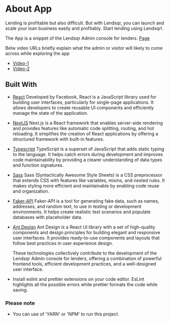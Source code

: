 
# About App

Lending is profitable but also difficult. But with Lendsqr, you can launch and scale your loan business easily and profitably. Start lending using Lendsqr!.

The App is a snippet of the Lendsqr Admin console for lenders.
[Page](https://kazeem-amuzat-lendsqr-fe-test.vercel.app/)

Belw video URLs briefly explain what the admin or visitor will likely to come across while exploring the app

- [Video-1](https://drive.google.com/file/d/1CA1bNh-V7Rz0LYeF2Oc062j-Ism1Tlx5/view?usp=drive_link)
- [Video-2](https://drive.google.com/file/d/1Cqflk3l5_2geu9deTxY7BQwRG26YjDlM/view?usp=drive_link)

## Built With

- [React](https://github.com/facebook/react)
  Developed by Facebook, React is a JavaScript library used for building user interfaces, particularly for single-page applications. It allows developers to create reusable UI components and efficiently manage the state of the application.

- [NextJS](https://github.com/vercel/next.js)
  Next.js is a React framework that enables server-side rendering and provides features like automatic code splitting, routing, and hot reloading. It simplifies the creation of React applications by offering a structured framework with built-in features.

- [Typescript](https://github.com/microsoft/TypeScript)
  TypeScript is a superset of JavaScript that adds static typing to the language. It helps catch errors during development and improves code maintainability by providing a clearer understanding of data types and function signatures.

- [Sass](https://sass-lang.com/)
  Sass (Syntactically Awesome Style Sheets) is a CSS preprocessor that extends CSS with features like variables, mixins, and nested rules. It makes styling more efficient and maintainable by enabling code reuse and organization.

- [Faker-API](https://github.com/faker-js/faker)
  Faker-API is a tool for generating fake data, such as names, addresses, and random text, to use in testing or development environments. It helps create realistic test scenarios and populate databases with placeholder data.

- [Ant Design](https://ant.design/components/overview/)
  Ant Design is a React UI library with a set of high-quality components and design principles for building elegant and responsive user interfaces. It provides ready-to-use components and layouts that follow best practices in user experience design.

  These technologies collectively contribute to the development of the Lendsqr Admin console for lenders, offering a combination of powerful frontend tools, efficient development practices, and a well-designed user interface.

- Install eslint and prettier extensions on your code editor.
  EsLint highlights all the possible errors while prettier formats the code while saving.

### Please note

- You can use of 'YARN' or 'NPM' to run this project.

